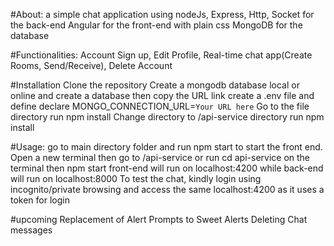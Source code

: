 #About:
a simple chat application using 
nodeJs, Express, Http, Socket for the back-end
Angular for the front-end with plain css
MongoDB for the database

#Functionalities:
Account Sign up, Edit Profile, Real-time chat app(Create Rooms, Send/Receive), Delete Account

#Installation
Clone the repository
Create a mongodb database local or online and create a database then copy the URL link
create a .env file and define declare MONGO_CONNECTION_URL=`Your URL here`
Go to the file directory run npm install
Change directory to /api-service directory run npm install

#Usage:
go to main directory folder and run npm start to start the front end.
Open a new terminal then go to /api-service or run cd api-service on the terminal  then npm start 
front-end will run on localhost:4200 while back-end will run on localhost:8000
To test the chat, kindly login using incognito/private browsing and access the same localhost:4200 as it uses a token for login

#upcoming
Replacement of Alert Prompts to Sweet Alerts
Deleting Chat messages

